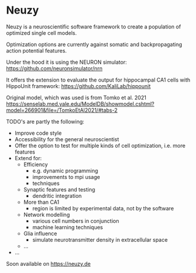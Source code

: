# Neuzy

Neuzy is a neuroscientific software framework to create a population of optimized single cell models.

Optimization options are currently against somatic and backpropagating action potential features.

Under the hood it is using the NEURON simulator: https://github.com/neuronsimulator/nrn

It offers the extension to evaluate the output for hippocampal CA1 cells with HippoUnit framework: https://github.com/KaliLab/hippounit

Original model, which was used is from Tomko et al. 2021 https://senselab.med.yale.edu/ModelDB/showmodel.cshtml?model=266901&file=/TomkoEtAl2021/#tabs-2

TODO's are partly the following:

- Improve code style
- Accessibility for the general neuroscientist
- Offer the option to test for multiple kinds of cell optimization, i.e. more features
- Extend for:
  - Efficiency
    - e.g. dynamic programming
    - improvements to mpi usage
    - techniques
  - Synaptic features and testing
    - dendritic integration
  - More than CA1
    - region is limited by experimental data, not by the software
  - Network modelling
    - various cell numbers in conjunction
    - machine learning techniques
  - Glia influence
    - simulate neurotransmitter density in extracellular space
  - ...
- ...


Soon available on https://neuzy.de